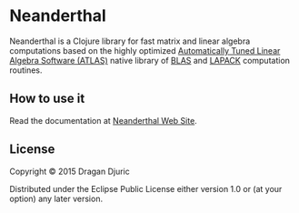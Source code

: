 # Neanderthal

Neanderthal is a Clojure library for fast matrix and linear algebra computations based on the highly optimized [Automatically Tuned Linear Algebra Software (ATLAS)](http://math-atlas.sourceforge.net/) native library of [BLAS](http://netlib.org/blas/) and [LAPACK](http://www.netlib.org/lapack/) computation routines.

## How to use it

Read the documentation at [Neanderthal Web Site](http://neanderthal.uncomplicate.org).

## License

Copyright © 2015 Dragan Djuric

Distributed under the Eclipse Public License either version 1.0 or (at your option) any later version.
